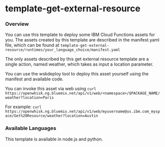 # template-get-external-resource

### Overview
You can use this template to deploy some IBM Cloud Functions assets for you.  The assets created by this template are described in the manifest.yaml file, which can be found at `template-get-external-resource/runtimes/your_language_choice/manifest.yaml`

The only assets described by this get external resource template are a single action, named weather, which takes as input a location parameter.

You can use the wskdeploy tool to deploy this asset yourself using the manifest and available code.

You can invoke this asset via web using `curl https://openwhisk.ng.bluemix.net/api/v1/web/<namespace>/$PACKAGE_NAME/weather?location=Paris`

For example:
`curl https://openwhisk.ng.bluemix.net/api/v1/web/myusername@us.ibm.com_myspace/Get%20Resource/weather?location=Austin`

### Available Languages
This template is available in node.js and python.
